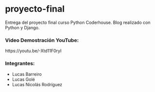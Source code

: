 # proyecto-final
Entrega del  proyecto final curso Python Coderhouse.
Blog realizado con Python y Django.

<h3>Video Demostración YouTube: </h3>
https://youtu.be/-Xtd11F0ryI


<h3>Integrantes:</h3>

* Lucas Barreiro
* Lucas Golé
* Lucas Nicolás Rodríguez






